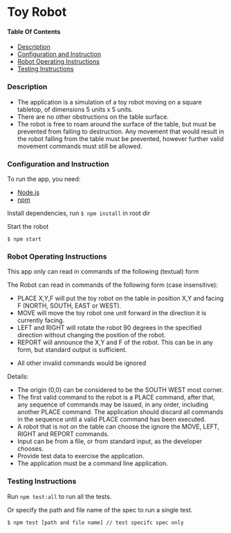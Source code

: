 # Toy Robot

#### Table Of Contents
- [Description](#description)
- [Configuration and Instruction](#configuration-and-Instruction)
- [Robot Operating Instructions](#robot-operating-instructions)
- [Testing Instructions](#testing-instructions)


### Description

- The application is a simulation of a toy robot moving on a square tabletop, of dimensions 5 units x 5 units.
- There are no other obstructions on the table surface.
- The robot is free to roam around the surface of the table, but must be prevented from falling to destruction. Any movement that would result in the robot falling from the table must be prevented, however further valid movement commands must still be allowed.

### Configuration and Instruction

To run the app, you need:

* [Node.js](https://nodejs.org/en/download/)
* [npm](https://www.npmjs.com/)

Install dependencies, run `$ npm install` in root dir

Start the robot
```
$ npm start
```

### Robot Operating Instructions

This app only can read in commands of the following (textual) form

The Robot can read in commands of the following form (case insensitive):

- PLACE X,Y,F will put the toy robot on the table in position X,Y and facing F (NORTH, SOUTH, EAST or WEST).
- MOVE will move the toy robot one unit forward in the direction it is currently facing.
- LEFT and RIGHT will rotate the robot 90 degrees in the specified direction without changing the position of the robot.
- REPORT will announce the X,Y and F of the robot. This can be in any form, but standard output is sufficient.

* All other invalid commands would be ignored

Details:
- The origin (0,0) can be considered to be the SOUTH WEST most corner.
- The first valid command to the robot is a PLACE command, after that, any sequence of commands may be issued, in any order, including another PLACE command. The application should discard all commands in the sequence until a valid PLACE command has been executed.
- A robot that is not on the table can choose the ignore the MOVE, LEFT, RIGHT and REPORT commands.
- Input can be from a file, or from standard input, as the developer chooses.
- Provide test data to exercise the application.
- The application must be a command line application.


### Testing Instructions

Run `npm test:all` to run all the tests.

Or specify the path and file name of the spec to run a single test.

```
$ npm test [path and file name] // test specifc spec only
```
